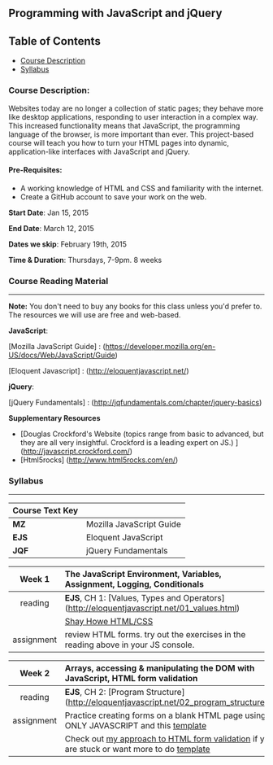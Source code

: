 ## Programming with JavaScript and jQuery

## Table of Contents
+ [Course Description](#course-description)
+ [Syllabus](#syllabus)


### Course Description:

Websites today are no longer a collection of static pages; they behave more like desktop applications, responding to user interaction in a complex way. This increased functionality means that JavaScript, the programming language of the browser, is more important than ever. This project-based course will teach you how to turn your HTML pages into dynamic, application-like interfaces with JavaScript and jQuery. 

#### Pre-Requisites:

+ A working knowledge of HTML and CSS and familiarity with the internet. 
+ Create a GitHub account to save your work on the web.  

**Start Date**: Jan 15, 2015

**End Date**: March 12, 2015

**Dates we skip**: February 19th, 2015

**Time & Duration**: Thursdays, 7-9pm. 8 weeks



### Course Reading Material
***
**Note:** You don't need to buy any books for this class unless you'd prefer to.  The resources we will use are free and web-based.


**JavaScript**: 

[Mozilla JavaScript Guide] : (https://developer.mozilla.org/en-US/docs/Web/JavaScript/Guide)

[Eloquent Javascript] : (http://eloquentjavascript.net/)

**jQuery**:

[jQuery Fundamentals] : (http://jqfundamentals.com/chapter/jquery-basics)

**Supplementary Resources**

+ [Douglas Crockford's Website (topics range from basic to advanced, but they are all very insightful. Crockford is a leading expert on JS.) ] (http://javascript.crockford.com/)
+ [Html5rocks] (http://www.html5rocks.com/en/)


### Syllabus
***
| Course Text Key |                  |
| --------------- | :--------------- |
| **MZ**  | Mozilla JavaScript Guide | 
| **EJS** | Eloquent JavaScript      |
| **JQF** | jQuery Fundamentals      |


| Week 1 | The JavaScript Environment, Variables, Assignment, Logging, Conditionals |
|:-------------:|:-----|
| reading     |   **EJS**, CH 1: [Values, Types and Operators] (http://eloquentjavascript.net/01_values.html) |
|             | [Shay Howe HTML/CSS](http://learn.shayhowe.com/) |
| assignment    | review HTML forms. try out the exercises in the reading above in your JS console. |
 
| Week 2 | Arrays, accessing & manipulating the DOM with JavaScript, HTML form validation |
|:-------------:|:-----|
| reading     |   **EJS**, CH 2: [Program Structure] (http://eloquentjavascript.net/02_program_structure.html) |
| assignment    | Practice creating forms on a blank HTML page using ONLY JAVASCRIPT and this [template](https://github.com/jswithalex/BACE-Winter2015/blob/master/TEMPLATES.md) |
|     | Check out [my approach to HTML form validation](https://github.com/jswithalex/BACE-Winter2015/blob/master/week2/validate.js) if you are stuck or want more to do [template](https://github.com/jswithalex/BACE-Winter2015/blob/master/TEMPLATES.md) |
